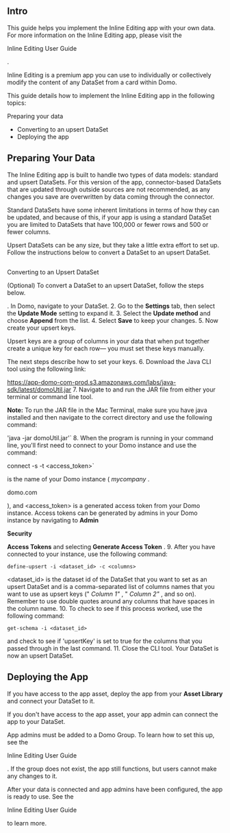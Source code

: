 

Intro
-------

This guide helps you implement the Inline Editing app with your own data. For more information on the Inline Editing app, please visit the

Inline Editing User Guide

.


 Inline Editing is a premium app you can use to individually or collectively modify the content of any DataSet from a card within Domo.


 This guide details how to implement the Inline Editing app in the following topics:

 Preparing your data
* Converting to an upsert DataSet
* Deploying the app

Preparing Your Data
-----------------------

The Inline Editing app is built to handle two types of data models: standard and upsert DataSets. For this version of the app, connector-based DataSets that are updated through outside sources are not recommended, as any changes you save are overwritten by data coming through the connector.


 Standard DataSets have some inherent limitations in terms of how they can be updated, and because of this, if your app is using a standard DataSet you are limited to DataSets that have 100,000 or fewer rows and 500 or fewer columns.


 Upsert DataSets can be any size, but they take a little extra effort to set up. Follow the instructions below to convert a DataSet to an upsert DataSet.

##


 Converting to an Upsert DataSet

(Optional) To convert a DataSet to an upsert DataSet, follow the steps below.

. In Domo, navigate to your DataSet.
2. Go to the
 **Settings**
 tab, then select the
 **Update Mode**
 setting to expand it.
3. Select the
 **Update method**
 and choose
 **Append**
 from the list.
4. Select
 **Save**
 to keep your changes.
5. Now create your upsert keys.


 Upsert keys are a group of columns in your data that when put together create a unique key for each row— you must set these keys manually.

The next steps describe how to set your keys.
6. Download the Java CLI tool using the following link:

https://app-domo-com-prod.s3.amazonaws.com/labs/java-sdk/latest/domoUtil.jar
7. Navigate to and run the JAR file from either your terminal or command line tool.


**Note:**
 To run the JAR file in the Mac Terminal, make sure you have java installed and then navigate to the correct directory and use the following command:

'java -jar domoUtil.jar'`
8. When the program is running in your command line, you'll first need to connect to your Domo instance and use the command:

connect -s <domain> -t <access_token>`


 <domain> is the name of your Domo instance (
 *mycompany*
 .

domo.com

), and <access\_token> is a generated access token from your Domo instance. Access tokens can be generated by admins in your Domo instance by navigating to
 **Admin**
 >
 **Security**
 >
 **Access Tokens**
 and selecting
 **Generate Access Token**
 .
9. After you have connected to your instance, use the following command:


`define-upsert -i <dataset_id> -c <columns>`


 <dataset\_id> is the dataset id of the DataSet that you want to set as an upsert DataSet and <columns> is a comma-separated list of columns names that you want to use as upsert keys ("
 *Column 1"*
 , "
 *Column 2"*
 , and so on). Remember to use double quotes around any columns that have spaces in the column name.
10. To check to see if this process worked, use the following command:


`get-schema -i <dataset_id>`


 and check to see if 'upsertKey' is set to true for the columns that you passed through in the last command.
11. Close the CLI tool. Your DataSet is now an upsert DataSet.

Deploying the App
---------------------

If you have access to the app asset, deploy the app from your
 **Asset Library**
 and connect your DataSet to it.


 If you don't have access to the app asset, your app admin can connect the app to your DataSet.


 App admins must be added to a Domo Group. To learn how to set this up, see the

Inline Editing User Guide

. If the group does not exist, the app still functions, but users cannot make any changes to it.


 After your data is connected and app admins have been configured, the app is ready to use. See the

Inline Editing User Guide

to learn more.


